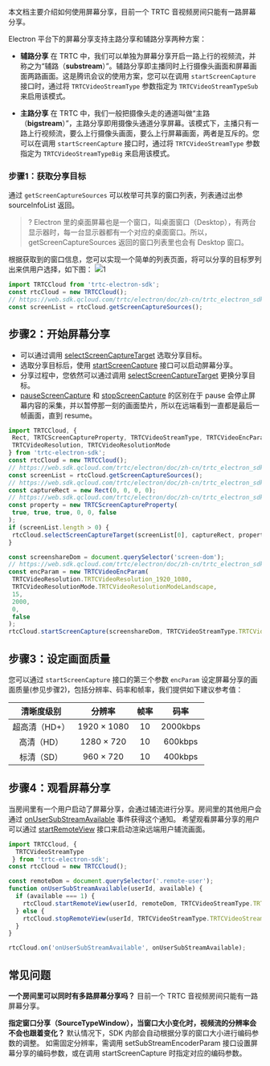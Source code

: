 本文档主要介绍如何使用屏幕分享，目前一个 TRTC 音视频房间只能有一路屏幕分享。

Electron 平台下的屏幕分享支持主路分享和辅路分享两种方案：

- **辅路分享**
在 TRTC 中，我们可以单独为屏幕分享开启一路上行的视频流，并称之为“辅路（**substream**）”。辅路分享即主播同时上行摄像头画面和屏幕画面两路画面。这是腾讯会议的使用方案，您可以在调用 `startScreenCapture` 接口时，通过将 `TRTCVideoStreamType` 参数指定为 `TRTCVideoStreamTypeSub ` 来启用该模式。

- **主路分享**
在 TRTC 中，我们一般把摄像头走的通道叫做“主路（**bigstream**）”，主路分享即用摄像头通道分享屏幕。该模式下，主播只有一路上行视频流，要么上行摄像头画面，要么上行屏幕画面，两者是互斥的。您可以在调用 `startScreenCapture` 接口时，通过将 `TRTCVideoStreamType` 参数指定为 `TRTCVideoStreamTypeBig` 来启用该模式。

### 步骤1：获取分享目标
通过 `getScreenCaptureSources` 可以枚举可共享的窗口列表，列表通过出参 sourceInfoList 返回。
>? Electron 里的桌面屏幕也是一个窗口，叫桌面窗口（Desktop），有两台显示器时，每一台显示器都有一个对应的桌面窗口。所以，getScreenCaptureSources 返回的窗口列表里也会有 Desktop 窗口。

根据获取到的窗口信息，您可以实现一个简单的列表页面，将可以分享的目标罗列出来供用户选择，如下图：
![](https://qcloudimg.tencent-cloud.cn/raw/7199336cbf38af16c7cc231f7df2c709.png)1

```javascript
import TRTCCloud from 'trtc-electron-sdk';
const rtcCloud = new TRTCCloud();
// https://web.sdk.qcloud.com/trtc/electron/doc/zh-cn/trtc_electron_sdk/TRTCCloud.html#getScreenCaptureSources
const screenList = rtcCloud.getScreenCaptureSources();
```
## 步骤2：开始屏幕分享
 - 可以通过调用 [selectScreenCaptureTarget](https://web.sdk.qcloud.com/trtc/electron/doc/zh-cn/trtc_electron_sdk/TRTCCloud.html#selectScreenCaptureTarget) 选取分享目标。
 - 选取分享目标后，使用 [startScreenCapture](https://web.sdk.qcloud.com/trtc/electron/doc/zh-cn/trtc_electron_sdk/TRTCCloud.html#startScreenCapture) 接口可以启动屏幕分享。
 - 分享过程中，您依然可以通过调用 [selectScreenCaptureTarget](https://web.sdk.qcloud.com/trtc/electron/doc/zh-cn/trtc_electron_sdk/TRTCCloud.html#selectScreenCaptureTarget) 更换分享目标。
 - [pauseScreenCapture](https://web.sdk.qcloud.com/trtc/electron/doc/zh-cn/trtc_electron_sdk/TRTCCloud.html#pauseScreenCapture) 和  [stopScreenCapture](https://web.sdk.qcloud.com/trtc/electron/doc/zh-cn/trtc_electron_sdk/TRTCCloud.html#stopScreenCapture) 的区别在于 pause 会停止屏幕内容的采集，并以暂停那一刻的画面垫片，所以在远端看到一直都是最后一帧画面，直到 resume。
 
 ```javascript
import TRTCCloud, { 
  Rect, TRTCScreenCaptureProperty, TRTCVideoStreamType, TRTCVideoEncParam,
  TRTCVideoResolution, TRTCVideoResolutionMode
 } from 'trtc-electron-sdk';
const rtcCloud = new TRTCCloud();
// https://web.sdk.qcloud.com/trtc/electron/doc/zh-cn/trtc_electron_sdk/TRTCCloud.html#getScreenCaptureSources
const screenList = rtcCloud.getScreenCaptureSources();
// https://web.sdk.qcloud.com/trtc/electron/doc/zh-cn/trtc_electron_sdk/Rect.html
const captureRect = new Rect(0, 0, 0, 0);
// https://web.sdk.qcloud.com/trtc/electron/doc/zh-cn/trtc_electron_sdk/TRTCScreenCaptureProperty.html
const property = new TRTCScreenCaptureProperty(
  true, true, true, 0, 0, false
);
if (screenList.length > 0) {
  rtcCloud.selectScreenCaptureTarget(screenList[0], captureRect, property)
}

const screenshareDom = document.querySelector('screen-dom');
// https://web.sdk.qcloud.com/trtc/electron/doc/zh-cn/trtc_electron_sdk/TRTCVideoEncParam.html
const encParam = new TRTCVideoEncParam(
  TRTCVideoResolution.TRTCVideoResolution_1920_1080,
  TRTCVideoResolutionMode.TRTCVideoResolutionModeLandscape,
  15,
  2000,
  0,
  false
); 
rtcCloud.startScreenCapture(screenshareDom, TRTCVideoStreamType.TRTCVideoStreamTypeSub, encParam);
 ```
 
 ## 步骤3：设定画面质量
您可以通过 `startScreenCapture` 接口的第三个参数 `encParam` 设定屏幕分享的画面质量(参见步骤2)，包括分辨率、码率和帧率，我们提供如下建议参考值：
 
 | 清晰度级别 | 分辨率 | 帧率 | 码率 | 
 |:-------------:|:---------:|:---------:| :---------: | 
 | 超高清（HD+） | 1920 × 1080 | 10 | 2000kbps |
 |  高清（HD） | 1280 × 720 | 10 | 600kbps |
 | 标清（SD） | 960 × 720 | 10 | 400kbps |
 
 ## 步骤4：观看屏幕分享
当房间里有一个用户启动了屏幕分享，会通过辅流进行分享。房间里的其他用户会通过 [onUserSubStreamAvailable](https://web.sdk.qcloud.com/trtc/electron/doc/zh-cn/trtc_electron_sdk/TRTCCallback.html#event:onUserSubStreamAvailable) 事件获得这个通知。
希望观看屏幕分享的用户可以通过 [startRemoteView](https://web.sdk.qcloud.com/trtc/electron/doc/zh-cn/trtc_electron_sdk/TRTCCloud.html#startRemoteView) 接口来启动渲染远端用户辅流画面。

```javascript
import TRTCCloud, { 
  TRTCVideoStreamType
 } from 'trtc-electron-sdk';
const rtcCloud = new TRTCCloud();

const remoteDom = document.querySelector('.remote-user');
function onUserSubStreamAvailable(userId, available) {
  if (available === 1) {
    rtcCloud.startRemoteView(userId, remoteDom, TRTCVideoStreamType.TRTCVideoStreamTypeSub);
  } else {
    rtcCloud.stopRemoteView(userId, TRTCVideoStreamType.TRTCVideoStreamTypeSub);
  }
}

rtcCloud.on('onUserSubStreamAvailable', onUserSubStreamAvailable);
```

## 常见问题
 **一个房间里可以同时有多路屏幕分享吗？**
目前一个 TRTC 音视频房间只能有一路屏幕分享。

 **指定窗口分享（SourceTypeWindow），当窗口大小变化时，视频流的分辨率会不会也跟着变化？**
默认情况下，SDK 内部会自动根据分享的窗口大小进行编码参数的调整。
如需固定分辨率，需调用 setSubStreamEncoderParam 接口设置屏幕分享的编码参数，或在调用 startScreenCapture 时指定对应的编码参数。
